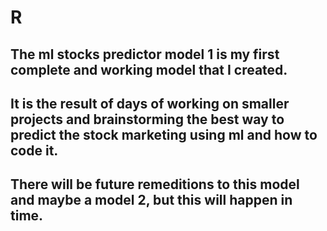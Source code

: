 # R

## The ml stocks predictor model 1 is my first complete and working model that I created. 
## It is the result of days of working on smaller projects and brainstorming the best way to predict the stock marketing using ml and how to code it.
## There will be future remeditions to this model and maybe a model 2, but this will happen in time.

